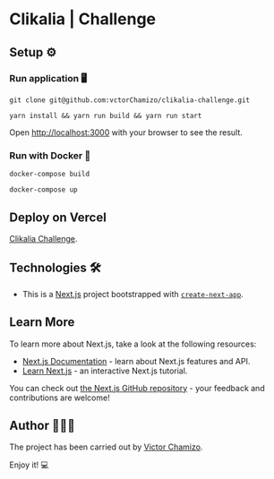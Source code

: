 # Clikalia | Challenge

## Setup ⚙️

### Run application 🖥

```
git clone git@github.com:vctorChamizo/clikalia-challenge.git

yarn install && yarn run build && yarn run start
```
Open [http://localhost:3000](http://localhost:3000) with your browser to see the result.

### Run with Docker 🐳

```
docker-compose build

docker-compose up
```

## Deploy on Vercel

[Clikalia Challenge](https://clikalia-challenge.vercel.app/).


## Technologies 🛠

- This is a [Next.js](https://nextjs.org/) project bootstrapped with [`create-next-app`](https://github.com/vercel/next.js/tree/canary/packages/create-next-app).

## Learn More

To learn more about Next.js, take a look at the following resources:

- [Next.js Documentation](https://nextjs.org/docs) - learn about Next.js features and API.
- [Learn Next.js](https://nextjs.org/learn) - an interactive Next.js tutorial.

You can check out [the Next.js GitHub repository](https://github.com/vercel/next.js/) - your feedback and contributions are welcome!


## Author 👨🏻‍💻

The project has been carried out by [Victor Chamizo](https://github.com/vctorChamizo).

Enjoy it! 💻
